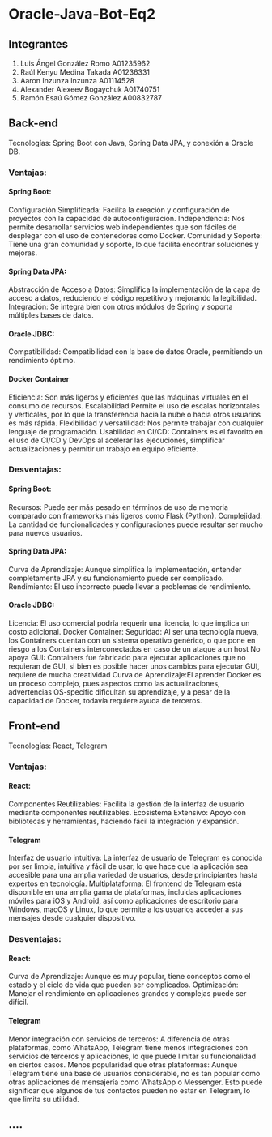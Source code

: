# Oracle-Java-Bot-Eq2

## Integrantes

1. Luis Ángel González Romo A01235962
2. Raúl Kenyu Medina Takada A01236331
3. Aaron Inzunza Inzunza A01114528
4. Alexander Alexeev Bogaychuk A01740751
5. Ramón Esaú Gómez González A00832787




## Back-end
Tecnologías: Spring Boot con Java, Spring Data JPA, y conexión a Oracle DB.
### Ventajas:
#### Spring Boot:
Configuración Simplificada: Facilita la creación y configuración de proyectos con la capacidad de autoconfiguración.
Independencia: Nos permite desarrollar servicios web independientes que son fáciles de desplegar con el uso de contenedores como Docker.
Comunidad y Soporte: Tiene una gran comunidad y soporte, lo que facilita encontrar soluciones y mejoras.
#### Spring Data JPA:
Abstracción de Acceso a Datos: Simplifica la implementación de la capa de acceso a datos, reduciendo el código repetitivo y mejorando la legibilidad.
Integración: Se integra bien con otros módulos de Spring y soporta múltiples bases de datos.
#### Oracle JDBC:
Compatibilidad: Compatibilidad con la base de datos Oracle, permitiendo un rendimiento óptimo.
#### Docker Container
Eficiencia: Son más ligeros y eficientes que las máquinas virtuales en el consumo de recursos.
Escalabilidad:Permite el uso de escalas horizontales y verticales, por lo que la transferencia hacia la nube o hacia otros usuarios es más rápida.
Flexibilidad y versatilidad: Nos permite trabajar con cualquier lenguaje de programación.
Usabilidad en CI/CD: Containers es el favorito en el uso de CI/CD y DevOps al acelerar las ejecuciones, simplificar actualizaciones y permitir un trabajo en equipo eficiente.

### Desventajas:
#### Spring Boot:
Recursos: Puede ser más pesado en términos de uso de memoria comparado con frameworks más ligeros como Flask (Python).
Complejidad: La cantidad de funcionalidades y configuraciones puede resultar ser mucho para nuevos usuarios.
#### Spring Data JPA:
Curva de Aprendizaje: Aunque simplifica la implementación, entender completamente JPA y su funcionamiento puede ser complicado.
Rendimiento: El uso incorrecto puede llevar a problemas de rendimiento.
#### Oracle JDBC:
Licencia: El uso comercial podría requerir una licencia, lo que implica un costo adicional.
Docker Container:
Seguridad: Al ser una tecnología nueva, los Containers cuentan con un sistema operativo genérico, o que pone en riesgo a los Containers interconectados en caso de un ataque a un host
No apoya GUI: Containers fue fabricado para ejecutar aplicaciones que no requieran de GUI, si bien es posible hacer unos cambios para ejecutar GUI, requiere de mucha creatividad
Curva de Aprendizaje:El aprender Docker es un proceso complejo, pues aspectos como las actualizaciones, advertencias OS-specific dificultan su aprendizaje, y a pesar de la capacidad de Docker, todavía requiere ayuda de terceros.
## Front-end
Tecnologías: React, Telegram
### Ventajas:
#### React: 
Componentes Reutilizables: Facilita la gestión de la interfaz de usuario mediante componentes reutilizables.
Ecosistema Extensivo: Apoyo con bibliotecas y herramientas, haciendo fácil la integración y expansión.
#### Telegram
Interfaz de usuario intuitiva: La interfaz de usuario de Telegram es conocida por ser limpia, intuitiva y fácil de usar, lo que hace que la aplicación sea accesible para una amplia variedad de usuarios, desde principiantes hasta expertos en tecnología.
Multiplataforma: El frontend de Telegram está disponible en una amplia gama de plataformas, incluidas aplicaciones móviles para iOS y Android, así como aplicaciones de escritorio para Windows, macOS y Linux, lo que permite a los usuarios acceder a sus mensajes desde cualquier dispositivo.

### Desventajas:
#### React: 
Curva de Aprendizaje: Aunque es muy popular, tiene conceptos como el estado y el ciclo de vida que pueden ser complicados.
Optimización: Manejar el rendimiento en aplicaciones grandes y complejas puede ser difícil.
#### Telegram
Menor integración con servicios de terceros: A diferencia de otras plataformas, como WhatsApp, Telegram tiene menos integraciones con servicios de terceros y aplicaciones, lo que puede limitar su funcionalidad en ciertos casos.
Menos popularidad que otras plataformas: Aunque Telegram tiene una base de usuarios considerable, no es tan popular como otras aplicaciones de mensajería como WhatsApp o Messenger. Esto puede significar que algunos de tus contactos pueden no estar en Telegram, lo que limita su utilidad.
## ....
